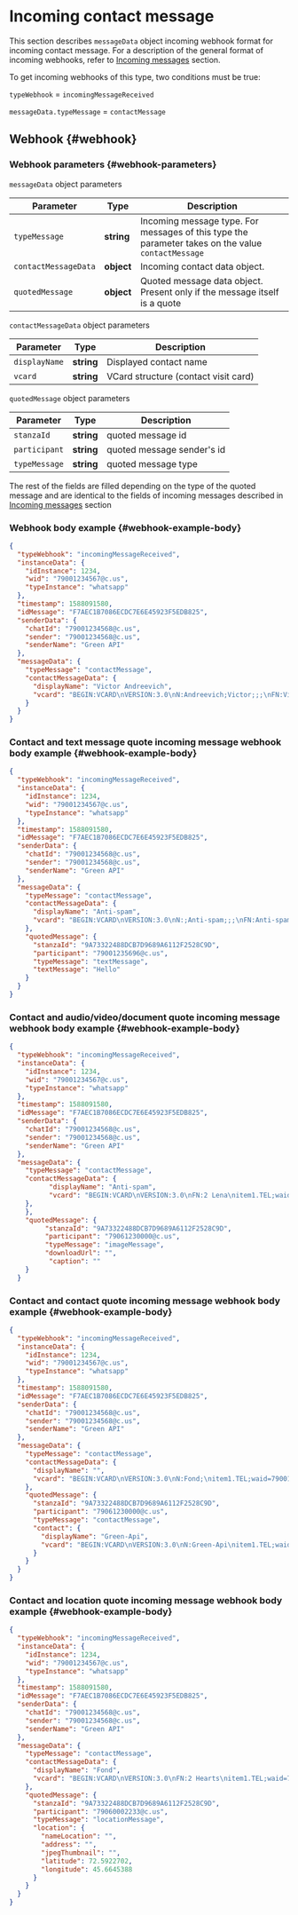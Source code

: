 # Incoming contact message

This section describes `messageData` object incoming webhook format for incoming contact message. For a description of the general format of incoming webhooks, refer to [Incoming messages](Webhook-IncomingMessageReceived.md) section. 

To get incoming webhooks of this type, two conditions must be true:

`typeWebhook` = `incomingMessageReceived`

`messageData.typeMessage` = `contactMessage`

## Webhook {#webhook}

### Webhook parameters {#webhook-parameters}

`messageData` object parameters

| Parameter             | Type        | Description                                                                                       |
| -------------------- | ---------- | ----------------------------------------------------------------------------------------------- |
| `typeMessage`        | **string** | Incoming message type. For messages of this type the parameter takes on the value `contactMessage`    |
| `contactMessageData` | **object** | Incoming contact data object.                                                              |
| `quotedMessage`      | **object** | Quoted message data object. Present only if the message itself is a quote |Parameter | Type | Description

`contactMessageData` object parameters

Parameter | Type | Description
----- | ----- | -----
`displayName` | **string** | Displayed contact name
`vcard` | **string** | VCard structure (contact visit card)

`quotedMessage` object parameters

| Parameter      | Type        | Description                             |
| ------------- | ---------- | ------------------------------------ |
| `stanzaId`    | **string** | quoted message id             |
| `participant` | **string** | quoted message sender's id |
| `typeMessage` | **string** | quoted message type            |

The rest of the fields are filled depending on the type of the quoted message and are identical to the fields of incoming messages described in [Incoming messages](Webhook-IncomingMessageReceived.md) section

### Webhook body example {#webhook-example-body}

```json
{
  "typeWebhook": "incomingMessageReceived",
  "instanceData": {
    "idInstance": 1234,
    "wid": "79001234567@c.us",
    "typeInstance": "whatsapp"
  },
  "timestamp": 1588091580,
  "idMessage": "F7AEC1B7086ECDC7E6E45923F5EDB825",
  "senderData": {
    "chatId": "79001234568@c.us",
    "sender": "79001234568@c.us",
    "senderName": "Green API"
  },
  "messageData": {
    "typeMessage": "contactMessage",
    "contactMessageData": {
      "displayName": "Victor Andreevich",
      "vcard": "BEGIN:VCARD\nVERSION:3.0\nN:Andreevich;Victor;;;\nFN:Victor Andreevich\nORG:Image\nTITLE:\nitem1.TEL;waid=79001234569:+7 900 123-45-69\nitem1.X-ABLabel:Mobile\nEND:VCARD"
    }
  }
}
```

### Contact and text message quote incoming message webhook body example {#webhook-example-body}

```json
{
  "typeWebhook": "incomingMessageReceived",
  "instanceData": {
    "idInstance": 1234,
    "wid": "79001234567@c.us",
    "typeInstance": "whatsapp"
  },
  "timestamp": 1588091580,
  "idMessage": "F7AEC1B7086ECDC7E6E45923F5EDB825",
  "senderData": {
    "chatId": "79001234568@c.us",
    "sender": "79001234568@c.us",
    "senderName": "Green API"
  },
  "messageData": {
    "typeMessage": "contactMessage",
    "contactMessageData": {
      "displayName": "Anti-spam",
      "vcard": "BEGIN:VCARD\nVERSION:3.0\nN:;Anti-spam;;;\nFN:Anti-spam\nitem1.TEL:*9035936232#\nitem1.X-ABLabel:Mobile\nEND:VCARD"
    },
    "quotedMessage": {
      "stanzaId": "9A73322488DCB7D9689A6112F2528C9D",
      "participant": "79001235696@c.us",
      "typeMessage": "textMessage",
      "textMessage": "Hello"
    }
  }
}
```

### Contact and audio/video/document quote incoming message webhook body example {#webhook-example-body}

```json
{
  "typeWebhook": "incomingMessageReceived",
  "instanceData": {
    "idInstance": 1234,
    "wid": "79001234567@c.us",
    "typeInstance": "whatsapp"
  },
  "timestamp": 1588091580,
  "idMessage": "F7AEC1B7086ECDC7E6E45923F5EDB825",
  "senderData": {
    "chatId": "79001234568@c.us",
    "sender": "79001234568@c.us",
    "senderName": "Green API"
  },
  "messageData": {
    "typeMessage": "contactMessage",
    "contactMessageData": {
          "displayName": "Anti-spam",
          "vcard": "BEGIN:VCARD\nVERSION:3.0\nFN:2 Lena\nitem1.TEL;waid=79001230000\nitem1.X-ABLabel:Mobile\nEND:VCARD"
    },
    },
    "quotedMessage": {
         "stanzaId": "9A73322488DCB7D9689A6112F2528C9D",
         "participant": "79061230000@c.us",
         "typeMessage": "imageMessage",
         "downloadUrl": "",
          "caption": ""
    }
  }
```

### Contact and contact quote incoming message webhook body example {#webhook-example-body}

```json
{
  "typeWebhook": "incomingMessageReceived",
  "instanceData": {
    "idInstance": 1234,
    "wid": "79001234567@c.us",
    "typeInstance": "whatsapp"
  },
  "timestamp": 1588091580,
  "idMessage": "F7AEC1B7086ECDC7E6E45923F5EDB825",
  "senderData": {
    "chatId": "79001234568@c.us",
    "sender": "79001234568@c.us",
    "senderName": "Green API"
  },
  "messageData": {
    "typeMessage": "contactMessage",
    "contactMessageData": {
      "displayName": "",
      "vcard": "BEGIN:VCARD\nVERSION:3.0\nN:Fond;\nitem1.TEL;waid=79001203030:/em1.X-ABLabel:New type\nEND:VCARD"
    },
    "quotedMessage": {
      "stanzaId": "9A73322488DCB7D9689A6112F2528C9D",
      "participant": "79061230000@c.us",
      "typeMessage": "contactMessage",
      "contact": {
        "displayName": "Green-Api",
        "vcard": "BEGIN:VCARD\nVERSION:3.0\nN:Green-Api\nitem1.TEL;waid=79001230000\nitem1.X-ABLabel:Mobile\nEND:VCARD"
      }
    }
  }
}
```
### Contact and location quote incoming message webhook body example {#webhook-example-body}

```json
{
  "typeWebhook": "incomingMessageReceived",
  "instanceData": {
    "idInstance": 1234,
    "wid": "79001234567@c.us",
    "typeInstance": "whatsapp"
  },
  "timestamp": 1588091580,
  "idMessage": "F7AEC1B7086ECDC7E6E45923F5EDB825",
  "senderData": {
    "chatId": "79001234568@c.us",
    "sender": "79001234568@c.us",
    "senderName": "Green API"
  },
  "messageData": {
    "typeMessage": "contactMessage",
    "contactMessageData": {
      "displayName": "Fond",
      "vcard": "BEGIN:VCARD\nVERSION:3.0\nFN:2 Hearts\nitem1.TEL;waid=79200000102\nitem1.X-ABLabel:New type\nEND:VCARD"
    },
    "quotedMessage": {
      "stanzaId": "9A73322488DCB7D9689A6112F2528C9D",
      "participant": "79060002233@c.us",
      "typeMessage": "locationMessage",
      "location": {
        "nameLocation": "",
        "address": "",
        "jpegThumbnail": "",
        "latitude": 72.5922702,
        "longitude": 45.6645388
      }
    }
  }
}
```
